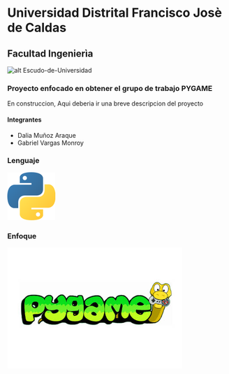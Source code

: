 # Universidad Distrital Francisco Josè de Caldas
## Facultad Ingenierìa

![alt Escudo-de-Universidad](logo/UD-logo.jpg)

### Proyecto enfocado en obtener el grupo de trabajo PYGAME

En construccion, Aqui deberia ir una breve descripcion del proyecto

#### Integrantes
- Dalia Muñoz Araque
- Gabriel Vargas Monroy

### Lenguaje

![alt logo-de-python](logo/python-logo.png)

### Enfoque

![alt logo-de-pygame](logo/pygame-logo.jpg)